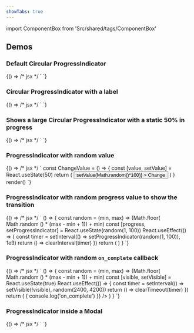 ```yaml
---
showTabs: true
---
```


import ComponentBox from 'Src/shared/tags/ComponentBox'

## Demos

### Default Circular ProgressIndicator

<ComponentBox>
	{() => /* jsx */ `
<ProgressIndicator />
	`}
</ComponentBox>

### Circular ProgressIndicator with a label

<ComponentBox>
	{() => /* jsx */ `
<ProgressIndicator
  // label="Custom label ..."
  show_label="true"
  label_direction="horizontal"
/>
	`}
</ComponentBox>

### Shows a large Circular ProgressIndicator with a static 50% in progress

<ComponentBox data-visual-test="progress-indicator-circular--primary">
	{() => /* jsx */ `
<ProgressIndicator
  type="circular"
  progress="50"
  size="large"
  no_animation
/>
	`}
</ComponentBox>

### ProgressIndicator with random value

<ComponentBox useRender>
	{() => /* jsx */ `
const ChangeValue = () => {
	const [value, setValue] = React.useState(50)
	return (
		<FormRow centered>
			<ProgressIndicator
				progress={value}
				show_label
				no_animation
			/>
			<Button
				left
				size="small"
				variant="secondary"
				onClick={() => setValue(Math.random()*100)}
			>
				Change
			</Button>
		</FormRow>
	)
}
render(<ChangeValue />)
	`}
</ComponentBox>

### ProgressIndicator with random progress value to show the transition

<ComponentBox noFragments={false}>
	{() => /* jsx */ `
() => {
  const random = (min, max) => (Math.floor( Math.random () * (max - min + 1)) + min)
  const [progress, setProgressIndicator] = React.useState(random(1, 100))
  React.useEffect(() => {
    const timer = setInterval(() => setProgressIndicator(random(1, 100)), 1e3)
    return () => clearInterval(timer)
  })
  return (
    <ProgressIndicator
      size="large"
      progress={progress}
    />
  )
}
	`}
</ComponentBox>

### ProgressIndicator with random `on_complete` callback

<ComponentBox noFragments={false}>
	{() => /* jsx */ `
() => {
  const random = (min, max) => (Math.floor( Math.random () * (max - min + 1)) + min)
  const [visible, setVisible] = React.useState(true)
  React.useEffect(() => {
    const timer = setInterval(() => setVisible(!visible), random(2400, 4200))
    return () => clearTimeout(timer)
  })
  return (
    <ProgressIndicator
      size="large"
      visible={visible}
      on_complete={() => {
        console.log('on_complete')
      }}
    />
  )
}
	`}
</ComponentBox>

### ProgressIndicator inside a Modal

<ComponentBox>
	{() => /* jsx */ `
<Modal
  spacing={false}
  max_width="12rem"
  fullscreen={false}
  align_content="centered"
  hide_close_button
  trigger_text="Show"
  prevent_close={false}
>
  <ProgressIndicator
    show_label
    label_direction="vertical"
    top="large"
    bottom="large"
    size="large"
  />
</Modal>
	`}
</ComponentBox>
